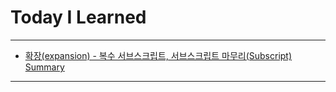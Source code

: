 # Today I Learned

---

- [확장(expansion) - 복수 서브스크립트, 서브스크립트 마무리(Subscript) Summary](https://vincentgeranium.github.io/ios,/swift/2020/04/29/basicSyntax-1.html)

---
